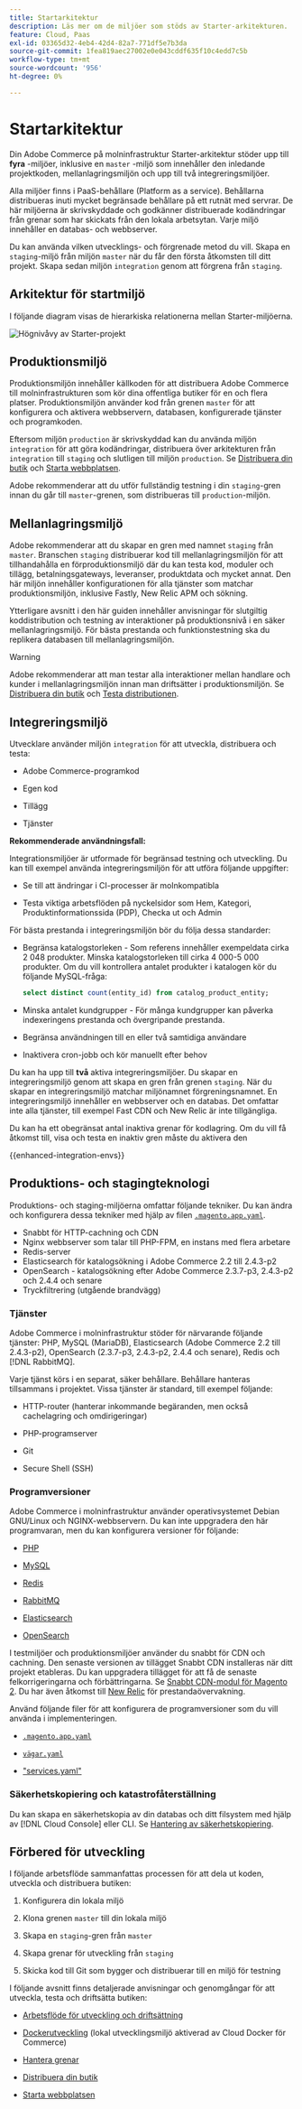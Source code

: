 ```yaml
---
title: Startarkitektur
description: Läs mer om de miljöer som stöds av Starter-arkitekturen.
feature: Cloud, Paas
exl-id: 03365d32-4eb4-42d4-82a7-771df5e7b3da
source-git-commit: 1fea819aec27002e0e043cddf635f10c4edd7c5b
workflow-type: tm+mt
source-wordcount: '956'
ht-degree: 0%

---
```


# Startarkitektur

Din Adobe Commerce på molninfrastruktur Starter-arkitektur stöder upp till **fyra** -miljöer, inklusive en `master` -miljö som innehåller den inledande projektkoden, mellanlagringsmiljön och upp till två integreringsmiljöer.

Alla miljöer finns i PaaS-behållare (Platform as a service). Behållarna distribueras inuti mycket begränsade behållare på ett rutnät med servrar. De här miljöerna är skrivskyddade och godkänner distribuerade kodändringar från grenar som har skickats från den lokala arbetsytan. Varje miljö innehåller en databas- och webbserver.

Du kan använda vilken utvecklings- och förgrenade metod du vill. Skapa en `staging`-miljö från miljön `master` när du får den första åtkomsten till ditt projekt. Skapa sedan miljön `integration` genom att förgrena från `staging`.

## Arkitektur för startmiljö

I följande diagram visas de hierarkiska relationerna mellan Starter-miljöerna.

![Högnivåvy av Starter-projekt](../../assets/starter/architecture.png)

## Produktionsmiljö

Produktionsmiljön innehåller källkoden för att distribuera Adobe Commerce till molninfrastrukturen som kör dina offentliga butiker för en och flera platser. Produktionsmiljön använder kod från grenen `master` för att konfigurera och aktivera webbservern, databasen, konfigurerade tjänster och programkoden.

Eftersom miljön `production` är skrivskyddad kan du använda miljön `integration` för att göra kodändringar, distribuera över arkitekturen från `integration` till `staging` och slutligen till miljön `production`. Se [Distribuera din butik](../deploy/staging-production.md) och [Starta webbplatsen](../launch/overview.md).

Adobe rekommenderar att du utför fullständig testning i din `staging`-gren innan du går till `master`-grenen, som distribueras till `production`-miljön.

## Mellanlagringsmiljö

Adobe rekommenderar att du skapar en gren med namnet `staging` från `master`. Branschen `staging` distribuerar kod till mellanlagringsmiljön för att tillhandahålla en förproduktionsmiljö där du kan testa kod, moduler och tillägg, betalningsgateways, leveranser, produktdata och mycket annat. Den här miljön innehåller konfigurationen för alla tjänster som matchar produktionsmiljön, inklusive Fastly, New Relic APM och sökning.

Ytterligare avsnitt i den här guiden innehåller anvisningar för slutgiltig koddistribution och testning av interaktioner på produktionsnivå i en säker mellanlagringsmiljö. För bästa prestanda och funktionstestning ska du replikera databasen till mellanlagringsmiljön.

>[!WARNING]
>
>Adobe rekommenderar att man testar alla interaktioner mellan handlare och kunder i mellanlagringsmiljön innan man driftsätter i produktionsmiljön. Se [Distribuera din butik](../deploy/staging-production.md) och [Testa distributionen](../test/staging-and-production.md).

## Integreringsmiljö

Utvecklare använder miljön `integration` för att utveckla, distribuera och testa:

- Adobe Commerce-programkod

- Egen kod

- Tillägg

- Tjänster

**Rekommenderade användningsfall:**

Integrationsmiljöer är utformade för begränsad testning och utveckling. Du kan till exempel använda integreringsmiljön för att utföra följande uppgifter:

- Se till att ändringar i CI-processer är molnkompatibla

- Testa viktiga arbetsflöden på nyckelsidor som Hem, Kategori, Produktinformationssida (PDP), Checka ut och Admin

För bästa prestanda i integreringsmiljön bör du följa dessa standarder:

- Begränsa katalogstorleken - Som referens innehåller exempeldata cirka 2 048 produkter. Minska katalogstorleken till cirka 4 000-5 000 produkter.
Om du vill kontrollera antalet produkter i katalogen kör du följande MySQL-fråga:

  ```sql
  select distinct count(entity_id) from catalog_product_entity;
  ```

- Minska antalet kundgrupper - För många kundgrupper kan påverka indexeringens prestanda och övergripande prestanda.

- Begränsa användningen till en eller två samtidiga användare

- Inaktivera cron-jobb och kör manuellt efter behov

Du kan ha upp till **två** aktiva integreringsmiljöer. Du skapar en integreringsmiljö genom att skapa en gren från grenen `staging`. När du skapar en integreringsmiljö matchar miljönamnet förgreningsnamnet. En integreringsmiljö innehåller en webbserver och en databas. Det omfattar inte alla tjänster, till exempel Fast CDN och New Relic är inte tillgängliga.

Du kan ha ett obegränsat antal inaktiva grenar för kodlagring. Om du vill få åtkomst till, visa och testa en inaktiv gren måste du aktivera den

{{enhanced-integration-envs}}

## Produktions- och stagingteknologi

Produktions- och staging-miljöerna omfattar följande tekniker. Du kan ändra och konfigurera dessa tekniker med hjälp av filen [`.magento.app.yaml`](../application/configure-app-yaml.md).

- Snabbt för HTTP-cachning och CDN
- Nginx webbserver som talar till PHP-FPM, en instans med flera arbetare
- Redis-server
- Elasticsearch för katalogsökning i Adobe Commerce 2.2 till 2.4.3-p2
- OpenSearch - katalogsökning efter Adobe Commerce 2.3.7-p3, 2.4.3-p2 och 2.4.4 och senare
- Tryckfiltrering (utgående brandvägg)

### Tjänster

Adobe Commerce i molninfrastruktur stöder för närvarande följande tjänster: PHP, MySQL (MariaDB), Elasticsearch (Adobe Commerce 2.2 till 2.4.3-p2), OpenSearch (2.3.7-p3, 2.4.3-p2, 2.4.4 och senare), Redis och [!DNL RabbitMQ].

Varje tjänst körs i en separat, säker behållare. Behållare hanteras tillsammans i projektet. Vissa tjänster är standard, till exempel följande:

- HTTP-router (hanterar inkommande begäranden, men också cachelagring och omdirigeringar)

- PHP-programserver

- Git

- Secure Shell (SSH)

### Programversioner

Adobe Commerce i molninfrastruktur använder operativsystemet Debian GNU/Linux och NGINX-webbservern. Du kan inte uppgradera den här programvaran, men du kan konfigurera versioner för följande:

- [PHP](../application/php-settings.md)

- [MySQL](../services/mysql.md)

- [Redis](../services/redis.md)

- [RabbitMQ](../services/rabbitmq.md)

- [Elasticsearch](../services/elasticsearch.md)

- [OpenSearch](../services/opensearch.md)

I testmiljöer och produktionsmiljöer använder du snabbt för CDN och cachning. Den senaste versionen av tillägget Snabbt CDN installeras när ditt projekt etableras. Du kan uppgradera tillägget för att få de senaste felkorrigeringarna och förbättringarna. Se [Snabbt CDN-modul för Magento 2](https://github.com/fastly/fastly-magento2). Du har även åtkomst till [New Relic](../monitor/account-management.md) för prestandaövervakning.

Använd följande filer för att konfigurera de programversioner som du vill använda i implementeringen.

- [`.magento.app.yaml`](../application/configure-app-yaml.md)

- [`vägar.yaml`](../routes/routes-yaml.md)

- [&quot;services.yaml&quot;](../services/services-yaml.md)

### Säkerhetskopiering och katastrofåterställning

Du kan skapa en säkerhetskopia av din databas och ditt filsystem med hjälp av [!DNL Cloud Console] eller CLI. Se [Hantering av säkerhetskopiering](../storage/snapshots.md).

## Förbered för utveckling

I följande arbetsflöde sammanfattas processen för att dela ut koden, utveckla och distribuera butiken:

1. Konfigurera din lokala miljö

1. Klona grenen `master` till din lokala miljö

1. Skapa en `staging`-gren från `master`

1. Skapa grenar för utveckling från `staging`

1. Skicka kod till Git som bygger och distribuerar till en miljö för testning

I följande avsnitt finns detaljerade anvisningar och genomgångar för att utveckla, testa och driftsätta butiken:

- [Arbetsflöde för utveckling och driftsättning](starter-develop-deploy-workflow.md)

- [Dockerutveckling](../dev-tools/cloud-docker.md) (lokal utvecklingsmiljö aktiverad av Cloud Docker för Commerce)

- [Hantera grenar](../project/console-branches.md)

- [Distribuera din butik](../deploy/staging-production.md)

- [Starta webbplatsen](../launch/overview.md)

